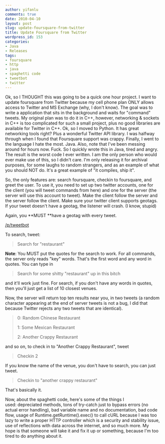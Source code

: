 ```yaml
---
author: yifanlu
comments: true
date: 2010-04-10
layout: post
slug: update-foursquare-from-twitter
title: Update Foursquare from Twitter
wordpress_id: 153
categories:
- Java
- Releases
tags:
- foursquare
- http
- java
- spaghetti code
- tweetbot
- twitter
---
```


Ok, so I THOUGHT this was going to be a quick one hour project. I want to update foursquare from Twitter because my cell phone plan ONLY allows access to Twitter and MS Exchange (why, I don't know). The goal was to write a application that sits in the background and waits for "command" tweets. My original plan was to do it in C++, however, networking & sockets in C++ is too complicated for such a small project, plus no good libraries are available for Twitter in C++. Ok, so I moved to Python. It has great networking tools right? Plus a wonderful Twitter API library. I was halfway through when I found that Foursquare support was crappy. Finally, I went to the language I hate the most. Java. Also, note that I've been messing around for hours now. Fuck. So I quickly wrote this in Java, tired and angry. The result is the worst code I ever written. I am the only person who would ever make use of this, so I didn't care. I'm only releasing it for archival purposes, for some laughs to random strangers, and as an example of what you should NOT do. It's a great example of "it compiles, ship it".

So, the only features are: search foursquare, checkin to foursquare, and greet the user. To use it, you need to set up two twitter accounts, one for the client (you will tweet commands from here) and one for the server (the server will use this account to tweet). Make the client follow the server and the server follow the client. Make sure your twitter client supports geotags. If your tweet doesn't have a geotag, the listener will crash. (I know, stupid)

Again, you **MUST **have a geotag with every tweet.

[/p/tweetbot](/p/tweetbot)

To search, tweet:


> Search for "restaurant"


**Note**: You MUST put the quotes for the search to work. For all commands, the server only reads "key" words. That's the first word and any word in quotes. You can type in


> Search for some shitty "restaurant" up in this bitch


and it'll work just fine. For search, if you don't have any words in quotes, then you'll just get a list of 10 closest venues.

Now, the server will return top ten results near you, in two tweets (a random character appearing at the end of server tweets is not a bug, I did that because Twitter rejects any two tweets that are identical).


> 0: Random Chinese Restaurant
> 
> 1: Some Mexican Restaurant
> 
> 2: Another Crappy Restaurant


and so on, to check in to "Another Crappy Restaurant", tweet


> Checkin 2


If you know the name of the venue, you don't have to search, you can just tweet.


> Checkin to "another crappy restaurant"


That's basically it.

Now, about the spaghetti code, here's some of the things I used: depreciated methods, tons of try-catch just to bypass errors (no actual error handling), bad variable name and no documentation, bad code flow, usage of Runtime.getRuntime().exec() to call cURL because I was too lazy to write a proper HTTP controller which is a security and stability issue, use of reflections with data across the internet, and so much more. My hope is that someone will take it and fix it up or something, because I'm too tired to do anything about it.
